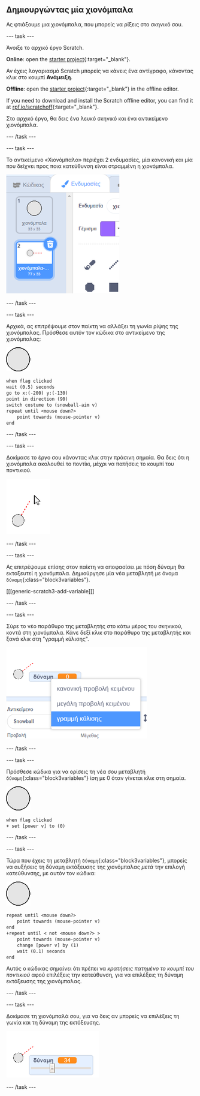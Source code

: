 ## Δημιουργώντας μία χιονόμπαλα

Ας φτιάξουμε μια χιονόμπαλα, που μπορείς να ρίξεις στο σκηνικό σου.

--- task ---

Άνοιξε το αρχικό έργο Scratch.

**Online**: open the [starter project](https://rpf.io/snowball-fight-on){:target="_blank"}.

Αν έχεις λογαριασμό Scratch μπορείς να κάνεις ένα αντίγραφο, κάνοντας κλικ στο κουμπί **Ανάμειξη**.

**Offline**: open the [starter project](https://rpf.io/p/en/snowball-fight-go){:target="_blank"} in the offline editor.

If you need to download and install the Scratch offline editor, you can find it at [rpf.io/scratchoff](https://rpf.io/scratchoff){:target="_blank"}.

Στο αρχικό έργο, θα δεις ένα λευκό σκηνικό και ένα αντικείμενο χιονόμπαλα.

--- /task ---

--- task ---

Το αντικείμενο «Χιονόμπαλα» περιέχει 2 ενδυμασίες, μία κανονική και μία που δείχνει προς ποια κατεύθυνση είναι στραμμένη η χιονόμπαλα.

![ενδυμασίες χιονόμπαλα](images/snow-costume.png)

--- /task ---

--- task ---

Αρχικά, ας επιτρέψουμε στον παίκτη να αλλάξει τη γωνία ρίψης της χιονόμπαλας. Πρόσθεσε αυτόν τον κώδικα στο αντικείμενο της χιονόμπαλας:

![αντικείμενο χιονόμπαλα](images/snowball-sprite.png)

```blocks3
when flag clicked
wait (0.5) seconds
go to x:(-200) y:(-130)
point in direction (90)
switch costume to (snowball-aim v)
repeat until <mouse down?>
    point towards (mouse-pointer v)
end
```

--- /task ---

--- task ---

Δοκίμασε το έργο σου κάνοντας κλικ στην πράσινη σημαία. Θα δεις ότι η χιονόμπαλα ακολουθεί το ποντίκι, μέχρι να πατήσεις το κουμπί του ποντικιού.

![αντικείμενο χιονόμπαλα-στόχος που δείχνει προς το ποντίκι](images/snow-mouse.png)

--- /task ---

--- task ---

Ας επιτρέψουμε επίσης στον παίκτη να αποφασίσει με πόση δύναμη θα εκτοξευτεί η χιονόμπαλα. Δημιούργησε μία νέα μεταβλητή με όνομα `δύναμη`{:class="block3variables"}.

[[[generic-scratch3-add-variable]]]

--- /task ---

--- task ---

Σύρε το νέο παράθυρο της μεταβλητής στο κάτω μέρος του σκηνικού, κοντά στη χιονόμπαλα. Κάνε δεξί κλικ στο παράθυρο της μεταβλητής και ξανά κλικ στη "γραμμή κύλισης".

![αλλαγή μεταβλητής στη γραμμή κύλισης](images/snow-slider.png)

--- /task ---

--- task ---

Πρόσθεσε κώδικα για να ορίσεις τη νέα σου μεταβλητή `δύναμη`{:class="block3variables"} ίση με 0 όταν γίνεται κλικ στη σημαία.

![αντικείμενο χιονόμπαλα](images/snowball-sprite.png)

```blocks3
when flag clicked
+ set [power v] to (0)
```

--- /task ---

--- task ---

Τώρα που έχεις τη μεταβλητή `δύναμη`{:class="block3variables"}, μπορείς να αυξήσεις τη δύναμη εκτόξευσης της χιονόμπαλας _μετά_ την επιλογή κατεύθυνσης, με αυτόν τον κώδικα:

![αντικείμενο χιονόμπαλα](images/snowball-sprite.png)

```blocks3
repeat until <mouse down?>
    point towards (mouse-pointer v)
end
+repeat until < not <mouse down?> >
    point towards (mouse-pointer v)
    change [power v] by (1)
    wait (0.1) seconds
end
```

Αυτός ο κώδικας σημαίνει ότι πρέπει να _κρατήσεις πατημένο το κουμπί του ποντικιού_ αφού επιλέξεις την κατεύθυνση, για να επιλέξεις τη δύναμη εκτόξευσης της χιονόμπαλας.

--- /task ---

--- task ---

Δοκίμασε τη χιονόμπαλά σου, για να δεις αν μπορείς να επιλέξεις τη γωνία και τη δύναμη της εκτόξευσης.

![μεταβλητή δύναμης στην τιμή 35 κοντά στη χιονόμπαλα-στόχος](images/snow-test.png)

--- /task ---
